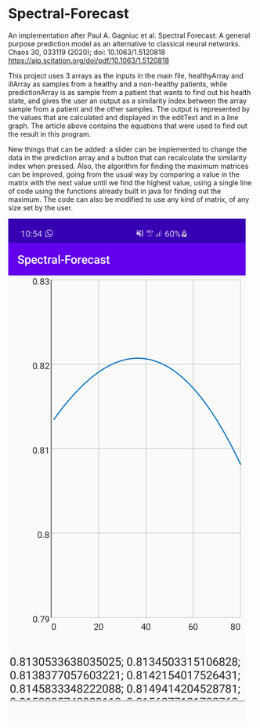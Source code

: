 # Spectral-Forecast
An implementation after Paul A. Gagniuc et al. Spectral Forecast: A general purpose prediction model as an alternative to classical neural networks. Chaos 30, 033119 (2020); doi: 10.1063/1.5120818 https://aip.scitation.org/doi/pdf/10.1063/1.5120818  

This project uses 3 arrays as the inputs in the main file, healthyArray and illArray as samples from a healthy and a non-healthy patients, while predictionArray is as sample from a patient that wants to find out his health state, and gives the user an output as a similarity index between the array sample from a patient and the other samples. The output is represented by the values that are calculated and displayed in the editText and in a line graph. 
The article above contains the equations that were used to find out the result in this program.

New things that can be added: a slider can be implemented to change the data in the prediction array and a button that can recalculate the similarity index when pressed. Also, the algorithm for finding the maximum matrices can be improved, going from the usual way by comparing a value in the matrix with the next value until we find the highest value, using a single line of code using the functions already built in java for finding out the maximum. The code can also be modified to use any kind of matrix, of any size set by the user.

![Example](https://github.com/DominicBlack/Spectral-Forecast/blob/master/Screenshot_20200512-105408_Spectral-Forecast.jpg)
